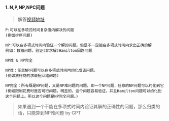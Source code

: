







#### 1. N,P,NP,NPC问题

> 解答[视频地址](https://www.bilibili.com/video/BV1pF41127B3/?spm_id_from=333.337.search-card.all.click&vd_source=9259edb9c8692a0e4eb7785a35b3161f)

```
P:可以在多项式时间复杂度内解决的问题
(例如排序问题)
```



```
NP:可以在多项式时间内验证一个解的问题。但是不一定能在多项式时间内求出正确的解
例如：数独问题，验证(非求解)Hamilton回路问题
```



```
NP难 & NP完全

NP难：任意NP问题可以在多项式时间内约化成该问题。
(例如旅行商的求最短回路问题)

NP完全：所有既是NP问题，又是NP难问题的问题。即一个NP问题，任意的NP问题可以约化到它
(例如限制花费时是否可行问题。明显的，这个问题容易验证，并且Hamilton问题可以约化到这个问题上。所以这个问题是NP完全问题。)
```

> 如果遇到一个不能在多项式时间内验证其解的正确性的问题，那么归类的话，只能算到NP难问题 by GPT